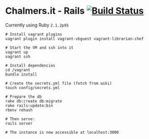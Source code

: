 # Chalmers.it - Rails [![Build Status](https://travis-ci.org/cthit/chalmersit-rails.svg?branch=develop)](https://travis-ci.org/cthit/chalmersit-rails)

Currently using Ruby `2.1.2p95`

```
# Install vagrant plugins
vagrant plugin install vagrant-vbguest vagrant-librarian-chef

# Start the VM and ssh into it
vagrant up
vagrant ssh

# Install dependencies
cd /vagrant
bundle install

# Create the secrets.yml file (fetch from wiki)
touch config/secrets.yml

# Prepare the db
rake db:create db:migrate
rake rails:update:bin
rbenv rehash

# Then serve:
rails server

# The instance is now accessible at localhost:3000
```
